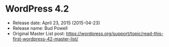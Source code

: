 # WordPress 4.2

- Release date: April 23, 2015 (2015-04-23)
- Release name: Bud Powell
- Original Master List post: https://wordpress.org/support/topic/read-this-first-wordpress-42-master-list/
